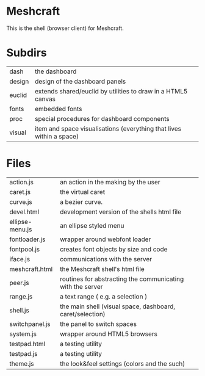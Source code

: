 Meshcraft
=========
This is the shell (browser client) for Meshcraft.

Subdirs
=======
<table>

 <tr><td>   dash
</td><td>   the dashboard
</td></tr>

 <tr><td>   design
</td><td>   design of the dashboard panels
</td></tr>

 <tr><td>   euclid
</td><td>   extends shared/euclid by utilities to draw in a HTML5 canvas
</td></tr>

 <tr><td>   fonts
</td><td>   embedded fonts
</td></tr>

 <tr><td>   proc
</td><td>   special procedures for dashboard components
</td></tr>

 <tr><td>   visual
</td><td>   item and space visualisations (everything that lives within a space)
</td></tr>

</table>

Files
=====
<table>

 <tr><td>   action.js
</td><td>   an action in the making by the user
</td></tr>

 <tr><td>   caret.js
</td><td>   the virtual caret
</td></tr>

 <tr><td>   curve.js
</td><td>   a bezier curve.
</td></tr>

 <tr><td>   devel.html
</td><td>   development version of the shells html file
</td></tr>

 <tr><td>   ellipse-menu.js
</td><td>   an ellipse styled menu
</td></tr>

 <tr><td>   fontloader.js
</td><td>   wrapper around webfont loader
</td></tr>

 <tr><td>   fontpool.js
</td><td>   creates font objects by size and code
</td></tr>

 <tr><td>   iface.js
</td><td>   communications with the server
</td></tr>

 <tr><td>   meshcraft.html
</td><td>   the Meshcraft shell's html file
</td></tr>

 <tr><td>   peer.js
</td><td>   routines for abstracting the communicating with the server
</td></tr>

 <tr><td>   range.js
</td><td>   a text range ( e.g. a selection )
</td></tr>

 <tr><td>   shell.js
</td><td>   the main shell (visual space, dashboard, caret/selection)
</td></tr>

 <tr><td>   switchpanel.js
</td><td>   the panel to switch spaces
</td></tr>

 <tr><td>   system.js
</td><td>   wrapper around HTML5 browsers
</td></tr>

 <tr><td>   testpad.html
</td><td>   a testing utility
</td></tr>

 <tr><td>   testpad.js
</td><td>   a testing utility
</td></tr>

 <tr><td>   theme.js
</td><td>   the look&feel settings (colors and the such)
</td></tr>

</table>



